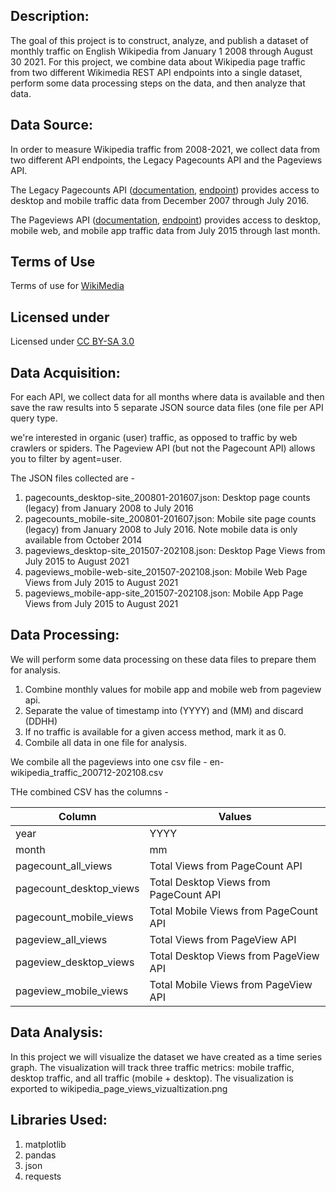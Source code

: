 ## Description:

The goal of this project is to construct, analyze, and publish a dataset of monthly traffic on English Wikipedia from January 1 2008 through August 30 2021. For this project, we combine data about Wikipedia page traffic from two different Wikimedia REST API endpoints into a single dataset, perform some data processing steps on the data, and then analyze that data.

## Data Source:
In order to measure Wikipedia traffic from 2008-2021, we collect data from two different API endpoints, the Legacy Pagecounts API and the Pageviews API.

The Legacy Pagecounts API ([documentation](https://wikitech.wikimedia.org/wiki/Analytics/AQS/Legacy_Pagecounts), [endpoint](https://wikimedia.org/api/rest_v1/#/Pagecounts_data_(legacy)/get_metrics_legacy_pagecounts_aggregate_project_access_site_granularity_start_end)) provides access to desktop and mobile traffic data from December 2007 through July 2016.

The Pageviews API ([documentation](https://wikitech.wikimedia.org/wiki/Analytics/AQS/Pageviews), [endpoint](https://wikimedia.org/api/rest_v1/#/Pageviews_data/get_metrics_pageviews_aggregate_project_access_agent_granularity_start_end)) provides access to desktop, mobile web, and mobile app traffic data from July 2015 through last month.

## Terms of Use
Terms of use for [WikiMedia](https://www.mediawiki.org/wiki/REST_API#Terms_and_conditions)

## Licensed under ##
Licensed under [CC BY-SA 3.0](https://www.mediawiki.org/wiki/REST_API#Terms_and_conditions)

## Data Acquisition: 
For each API, we collect data for all months where data is available and then save the raw results into 5 separate JSON source data files (one file per API query type.

we're interested in organic (user) traffic, as opposed to traffic by web crawlers or spiders. The Pageview API (but not the Pagecount API) allows you to filter by agent=user.

The JSON files collected are - 

1. pagecounts_desktop-site_200801-201607.json: Desktop page counts (legacy) from January 2008 to July 2016
2. pagecounts_mobile-site_200801-201607.json: Mobile site page counts (legacy) from January 2008 to July 2016. Note mobile data is only available from October 2014
3. pageviews_desktop-site_201507-202108.json: Desktop Page Views from July 2015 to August 2021
4. pageviews_mobile-web-site_201507-202108.json: Mobile Web Page Views from July 2015 to August 2021
5. pageviews_mobile-app-site_201507-202108.json: Mobile App Page Views from July 2015 to August 2021

## Data Processing:
We will perform some data processing on these data files to prepare them for analysis.

1. Combine monthly values for mobile app and mobile web from pageview api.
2. Separate the value of timestamp into (YYYY) and (MM) and discard (DDHH)
3. If no traffic is available for a given access method, mark it as 0.
4. Combile all data in one file for analysis.

We combile all the pageviews into one csv file - en-wikipedia_traffic_200712-202108.csv

THe combined CSV has the columns - 

| Column                  | Values                                 |
|-------------------------|----------------------------------------|
| year                    | YYYY                                   |
| month                   | mm                                     |
| pagecount_all_views     | Total Views from PageCount API         |
| pagecount_desktop_views | Total Desktop Views from PageCount API |
| pagecount_mobile_views  | Total Mobile Views from PageCount API  |
| pageview_all_views      | Total Views from PageView API          |
| pageview_desktop_views  | Total Desktop Views from PageView API  |
| pageview_mobile_views   | Total Mobile Views from PageView API   |

## Data Analysis:
 In this project we will visualize the dataset we have created as a time series graph. The visualization will track three traffic metrics: mobile traffic, desktop traffic, and all traffic (mobile + desktop). The visualization is exported to wikipedia_page_views_vizualtization.png


## Libraries Used:
1. matplotlib
2. pandas
3. json
4. requests
